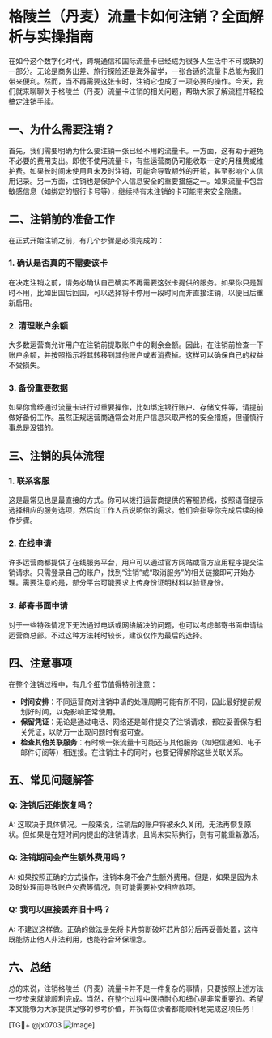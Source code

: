 # 格陵兰（丹麦）流量卡如何注销？全面解析与实操指南

在如今这个数字化时代，跨境通信和国际流量卡已经成为很多人生活中不可或缺的一部分。无论是商务出差、旅行探险还是海外留学，一张合适的流量卡总能为我们带来便利。然而，当不再需要这张卡时，注销它也成了一项必要的操作。今天，我们就来聊聊关于格陵兰（丹麦）流量卡注销的相关问题，帮助大家了解流程并轻松搞定注销手续。

## 一、为什么需要注销？

首先，我们需要明确为什么要注销一张已经不用的流量卡。一方面，这有助于避免不必要的费用支出。即使不使用流量卡，有些运营商仍可能收取一定的月租费或维护费。如果长时间未使用且未及时注销，可能会导致额外的开销，甚至影响个人信用记录。另一方面，注销也是保护个人信息安全的重要措施之一。如果流量卡包含敏感信息（如绑定的银行卡号等），继续持有未注销的卡可能带来安全隐患。

## 二、注销前的准备工作

在正式开始注销之前，有几个步骤是必须完成的：

### 1. 确认是否真的不需要该卡
在决定注销之前，请务必确认自己确实不再需要这张卡提供的服务。如果你只是暂时不用，比如出国后回国，可以选择将卡停用一段时间而非直接注销，以便日后重新启用。

### 2. 清理账户余额
大多数运营商允许用户在注销前提取账户中的剩余金额。因此，在注销前检查一下账户余额，并按照指示将其转移到其他账户或者消费掉。这样可以确保自己的权益不受损失。

### 3. 备份重要数据
如果你曾经通过流量卡进行过重要操作，比如绑定银行账户、存储文件等，请提前做好备份工作。虽然正规运营商通常会对用户信息采取严格的安全措施，但谨慎行事总是没错的。

## 三、注销的具体流程

### 1. 联系客服
这是最常见也是最直接的方式。你可以拨打运营商提供的客服热线，按照语音提示选择相应的服务选项，然后向工作人员说明你的需求。他们会指导你完成后续的操作步骤。

### 2. 在线申请
许多运营商都提供了在线服务平台，用户可以通过官方网站或官方应用程序提交注销请求。只需登录自己的账户，找到“注销”或“取消服务”的相关链接即可开始办理。需要注意的是，部分平台可能要求上传身份证明材料以验证身份。

### 3. 邮寄书面申请
对于一些特殊情况下无法通过电话或网络解决的问题，也可以考虑邮寄书面申请给运营商总部。不过这种方法耗时较长，建议仅作为最后的选择。

## 四、注意事项

在整个注销过程中，有几个细节值得特别注意：

- **时间安排**：不同运营商对注销申请的处理周期可能有所不同，因此最好提前规划好时间，以免影响正常使用。
- **保留凭证**：无论是通过电话、网络还是邮件提交了注销请求，都应妥善保存相关凭证，以防万一出现问题时有据可查。
- **检查其他关联服务**：有时候一张流量卡可能还与其他服务（如短信通知、电子邮件订阅等）相连接。在注销主卡的同时，也要记得解除这些关联关系。

## 五、常见问题解答

### Q: 注销后还能恢复吗？
A: 这取决于具体情况。一般来说，注销后的账户将被永久关闭，无法再恢复原状。但如果是在短时间内提出的注销请求，且尚未实际执行，则有可能重新激活。

### Q: 注销期间会产生额外费用吗？
A: 如果按照正确的方式操作，注销本身不会产生额外费用。但是，如果是因为未及时处理而导致账户欠费等情况，则可能需要补交相应款项。

### Q: 我可以直接丢弃旧卡吗？
A: 不建议这样做。正确的做法是先将卡片剪断破坏芯片部分后再妥善处置，这样既能防止他人非法利用，也能符合环保理念。

## 六、总结

总的来说，注销格陵兰（丹麦）流量卡并不是一件复杂的事情，只要按照上述方法一步步来就能顺利完成。当然，在整个过程中保持耐心和细心是非常重要的。希望本文能够为大家提供足够的参考价值，并祝每位读者都能顺利地完成这项任务！

[TG💪+ @jx0703 ![Image](https://github.com/user-attachments/assets/dbca1d08-cadb-493c-b0ec-ad6f7a83f270)]